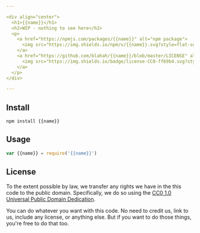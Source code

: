 ```yaml
---

<div align="center">
  <h1>{{name}}</h1>
  <h2>WIP - nothing to see here</h2>
  <p>
    <a href="https://npmjs.com/packages/{{name}}" alt="npm package">
      <img src="https://img.shields.io/npm/v/{{name}}.svg?style=flat-square">
    </a>
    <a href="https://github.com/blahah/{{name}}/blob/master/LICENSE" alt="CC0 public domain">
      <img src="https://img.shields.io/badge/license-CC0-ff69b4.svg?style=flat-square">
    </a>
  </p>
</div>

---
```


## Install

```
npm install {{name}}
```

## Usage

``` js
var {{name}} = require('{{name}}')
```

## License

To the extent possible by law, we transfer any rights we have in the this code to the public domain. Specifically, we do so using the [CC0 1.0 Universal Public Domain Dedication](https://creativecommons.org/publicdomain/zero/1.0/).

You can do whatever you want with this code. No need to credit us, link to us, include any license, or anything else. But if you want to do those things, you're free to do that too.
